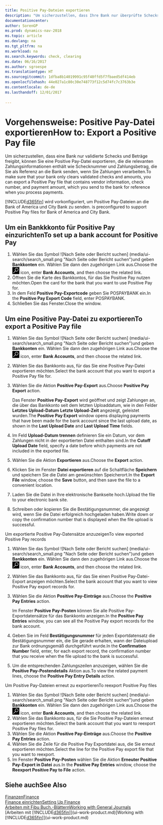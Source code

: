 ```yaml
---
title: Positive Pay-Dateien exportieren
description: "Um sicherzustellen, dass Ihre Bank nur überprüfte Schecks und Beträge freigibt, können Sie ihr eine Positive Pay Datei senden, die die Daten für Kreditoren, Schecks und Zahlungsinformationen enthält."
documentationcenter: 
author: SorenGP
ms.prod: dynamics-nav-2018
ms.topic: article
ms.devlang: na
ms.tgt_pltfrm: na
ms.workload: na
ms.search.keywords: check, clearing
ms.date: 06/16/2017
ms.author: sgroespe
ms.translationtype: HT
ms.sourcegitcommit: 1dfba8b14019991c95f40ffd5f7fbaed5df414eb
ms.openlocfilehash: 44e027a1c80c30e748773f12c5d74fc7c3763b3e
ms.contentlocale: de-de
ms.lasthandoff: 12/01/2017

---
```

# <a name="how-to-export-a-positive-pay-file"></a><span data-ttu-id="91b9d-103">Vorgehensweise: Positive Pay-Datei exportieren</span><span class="sxs-lookup"><span data-stu-id="91b9d-103">How to: Export a Positive Pay file</span></span>
<span data-ttu-id="91b9d-104">Um sicherzustellen, dass eine Bank nur validierte Schecks und Beträge freigibt, können Sie eine Positive Pay-Datei exportieren, die die relevanten Zahlungsinformationen enthält wie Schecknummer und Zahlungsbetrag, die Sie als Referenz an die Bank senden, wenn Sie Zahlungen verarbeiten.</span><span class="sxs-lookup"><span data-stu-id="91b9d-104">To make sure that your bank only clears validated checks and amounts, you can export a Positive Pay file that contains vendor information, check number, and payment amount, which you send to the bank for reference when you process payments.</span></span>

[!INCLUDE[d365fin](includes/d365fin_md.md)]<span data-ttu-id="91b9d-105"> wird vorkonfiguriert, um Positive Pay-Dateien an die Bank of America und City Bank zu senden.</span><span class="sxs-lookup"><span data-stu-id="91b9d-105"> is preconfigured to support Positive Pay files for Bank of America and City Bank.</span></span>

## <a name="to-set-up-a-bank-account-for-positive-pay"></a><span data-ttu-id="91b9d-106">Um ein Bankkkonto für Positive Pay einzurichten</span><span class="sxs-lookup"><span data-stu-id="91b9d-106">To set up a bank account for Positive Pay</span></span>
1. <span data-ttu-id="91b9d-107">Wählen Sie das Symbol ![Nach Seite oder Bericht suchen] (media/ui-search/search_small.png "Nach Seite oder Bericht suchen")und geben **Bankkonten** ein. Wählen Sie dann den zugehörigen Link aus.</span><span class="sxs-lookup"><span data-stu-id="91b9d-107">Choose the ![Search for Page or Report](media/ui-search/search_small.png "Search for Page or Report icon") icon, enter **Bank Accounts**, and then choose the related link.</span></span>
2. <span data-ttu-id="91b9d-108">Öffnen Sie die Karte des Bankkontos, für das Sie Positive Pay nutzen möchten.</span><span class="sxs-lookup"><span data-stu-id="91b9d-108">Open the card for the bank that you want to use Positive Pay for.</span></span>
3. <span data-ttu-id="91b9d-109">In dem Feld **Positive Pay-Exportcode** geben Sie POSPAYBANK ein.</span><span class="sxs-lookup"><span data-stu-id="91b9d-109">In the **Positive Pay Export Code** field, enter POSPAYBANK.</span></span>
4. <span data-ttu-id="91b9d-110">Schließen Sie das Fenster.</span><span class="sxs-lookup"><span data-stu-id="91b9d-110">Close the window.</span></span>

## <a name="to-export-a-positive-pay-file"></a><span data-ttu-id="91b9d-111">Um eine Positive Pay-Datei zu exportieren</span><span class="sxs-lookup"><span data-stu-id="91b9d-111">To export a Positive Pay file</span></span>
1. <span data-ttu-id="91b9d-112">Wählen Sie das Symbol ![Nach Seite oder Bericht suchen] (media/ui-search/search_small.png "Nach Seite oder Bericht suchen")und geben **Bankkonten** ein. Wählen Sie dann den zugehörigen Link aus.</span><span class="sxs-lookup"><span data-stu-id="91b9d-112">Choose the ![Search for Page or Report](media/ui-search/search_small.png "Search for Page or Report icon") icon, enter **Bank Accounts**, and then choose the related link.</span></span>
2. <span data-ttu-id="91b9d-113">Wählen Sie das Bankkonto aus, für das Sie eine Positive Pay-Datei exportieren möchten.</span><span class="sxs-lookup"><span data-stu-id="91b9d-113">Select the bank account that you want to export a Positive Pay file for.</span></span>
3. <span data-ttu-id="91b9d-114">Wählen Sie die Aktion **Positive Pay-Export** aus.</span><span class="sxs-lookup"><span data-stu-id="91b9d-114">Choose **Positive Pay Export** action.</span></span>

    <span data-ttu-id="91b9d-115">Das Fenster **Positive Pay-Export** wird geöffnet und zeigt Zahlungen an, die über das Bankkonto seit dem letzten Uploaddatum, wie in den Felder **Letztes Upload-Datum** **Letzte Upload-Zeit** angezeigt, geleistet wurden.</span><span class="sxs-lookup"><span data-stu-id="91b9d-115">The **Positive Pay Export** window opens displaying payments that have been made for the bank account since the last upload date, as shown in the **Last Upload Date** and **Last Upload Time** fields.</span></span>
4. <span data-ttu-id="91b9d-116">Im Feld **Upload-Datum trennen** definieren Sie ein Datum, vor dem Zahlungen nicht in der exportierten Datei enthalten sind.</span><span class="sxs-lookup"><span data-stu-id="91b9d-116">In the **Cutoff Upload Date** field, specify a date before which payments are not included in the exported file.</span></span>
5. <span data-ttu-id="91b9d-117">Wählen Sie die Aktion **Exportieren** aus.</span><span class="sxs-lookup"><span data-stu-id="91b9d-117">Choose the **Export** action.</span></span>
6. <span data-ttu-id="91b9d-118">Klicken Sie im Fenster **Datei exportieren** auf die Schaltfläche **Speichern** und speichern Sie die Datei am gewünschten Speicherort.</span><span class="sxs-lookup"><span data-stu-id="91b9d-118">In the **Export File** window, choose the **Save** button, and then save the file to a convenient location.</span></span>
7. <span data-ttu-id="91b9d-119">Laden Sie die Datei in Ihre elektronische Bankseite hoch.</span><span class="sxs-lookup"><span data-stu-id="91b9d-119">Upload the file to your electronic bank site.</span></span>
8. <span data-ttu-id="91b9d-120">Schreiben oder kopieren Sie die Bestätigungsnummer, die angezeigt wird, wenn Sie die Datei erfolgreich hochgeladen haben.</span><span class="sxs-lookup"><span data-stu-id="91b9d-120">Write down or copy the confirmation number that is displayed when the file upload is successful.</span></span>

<span data-ttu-id="91b9d-121">Um exportierte Positive Pay-Datensätze anzuzeigen</span><span class="sxs-lookup"><span data-stu-id="91b9d-121">To view exported Positive Pay records</span></span>

1. <span data-ttu-id="91b9d-122">Wählen Sie das Symbol ![Nach Seite oder Bericht suchen] (media/ui-search/search_small.png "Nach Seite oder Bericht suchen")und geben **Bankkonten** ein. Wählen Sie dann den zugehörigen Link aus.</span><span class="sxs-lookup"><span data-stu-id="91b9d-122">Choose the ![Search for Page or Report](media/ui-search/search_small.png "Search for Page or Report icon") icon, enter **Bank Accounts**, and then choose the related link.</span></span>
2. <span data-ttu-id="91b9d-123">Wählen Sie das Bankkonto aus, für das Sie einen Positive Pay-Datei-Export anzeigen möchten.</span><span class="sxs-lookup"><span data-stu-id="91b9d-123">Select the bank account that you want to view Positive Pay export records for.</span></span>
3. <span data-ttu-id="91b9d-124">Wählen Sie die Aktion **Positive Pay-Einträge** aus.</span><span class="sxs-lookup"><span data-stu-id="91b9d-124">Choose the **Positive Pay Entries** action.</span></span>

    <span data-ttu-id="91b9d-125">Im Fenster **Positive Pay-Posten** können Sie alle Positive Pay-Exportdatensätze für das Bankkonto anzeigen.</span><span class="sxs-lookup"><span data-stu-id="91b9d-125">In the **Positive Pay Entries** window, you can see all the Positive Pay export records for the bank account.</span></span>
4. <span data-ttu-id="91b9d-126">Geben Sie im Feld **Bestätigungsnummer** für jeden Exportdatensatz die Bestätigungsnummer ein, die Sie gerade erhalten, wann der Dateiupload zur Bank ordnungsgemäß durchgeführt wurde.</span><span class="sxs-lookup"><span data-stu-id="91b9d-126">In the **Confirmation Number** field, enter, for each export record, the confirmation number that you receive when the file upload to the bank is successful.</span></span>
5. <span data-ttu-id="91b9d-127">Um die entsprechenden Zahlungszeilen anzuzeigen, wählen Sie die **Positive Pay-Postendetails** Aktion aus.</span><span class="sxs-lookup"><span data-stu-id="91b9d-127">To view the related payment lines, choose the **Positive Pay Entry Details** action.</span></span>

<span data-ttu-id="91b9d-128">Um Positive Pay-Dateien erneut zu exportieren</span><span class="sxs-lookup"><span data-stu-id="91b9d-128">To reexport Positive Pay files</span></span>

1. <span data-ttu-id="91b9d-129">Wählen Sie das Symbol ![Nach Seite oder Bericht suchen] (media/ui-search/search_small.png "Nach Seite oder Bericht suchen")und geben **Bankkonten** ein. Wählen Sie dann den zugehörigen Link aus.</span><span class="sxs-lookup"><span data-stu-id="91b9d-129">Choose the ![Search for Page or Report](media/ui-search/search_small.png "Search for Page or Report icon") icon, enter **Bank Accounts**, and then choose the related link.</span></span>
2. <span data-ttu-id="91b9d-130">Wählen Sie das Bankkonto aus, für die Sie Positive Pay-Dateien erneut exportieren möchten.</span><span class="sxs-lookup"><span data-stu-id="91b9d-130">Select the bank account that you want to reexport Positive Pay files for.</span></span>
3. <span data-ttu-id="91b9d-131">Wählen Sie die Aktion **Positive Pay-Einträge** aus.</span><span class="sxs-lookup"><span data-stu-id="91b9d-131">Choose the **Positive Pay Entries** action.</span></span>
4. <span data-ttu-id="91b9d-132">Wählen Sie die Zeile für die Positive Pay Exportdatei aus, die Sie erneut exportieren möchten.</span><span class="sxs-lookup"><span data-stu-id="91b9d-132">Select the line for the Positive Pay export file that you want to reexport.</span></span>
5. <span data-ttu-id="91b9d-133">Im Fenster **Positive Pay-Posten** wählen Sie die Aktion **Erneuter Positive Pay-Export in Datei** aus.</span><span class="sxs-lookup"><span data-stu-id="91b9d-133">In the **Positive Pay Entries** window, choose the **Reexport Positive Pay to File** action.</span></span>

## <a name="see-also"></a><span data-ttu-id="91b9d-134">Siehe auch</span><span class="sxs-lookup"><span data-stu-id="91b9d-134">See Also</span></span>
[<span data-ttu-id="91b9d-135">Finanzen</span><span class="sxs-lookup"><span data-stu-id="91b9d-135">Finance</span></span>](finance.md)  
[<span data-ttu-id="91b9d-136">Finance einrichten</span><span class="sxs-lookup"><span data-stu-id="91b9d-136">Setting Up Finance</span></span>](finance-setup-finance.md)  
[<span data-ttu-id="91b9d-137">Arbeiten mit Fibu Buch.-Blättern</span><span class="sxs-lookup"><span data-stu-id="91b9d-137">Working with General Journals</span></span>](ui-work-general-journals.md)  
<span data-ttu-id="91b9d-138">[Arbeiten mit [!INCLUDE[d365fin](includes/d365fin_md.md)]](ui-work-product.md)</span><span class="sxs-lookup"><span data-stu-id="91b9d-138">[Working with [!INCLUDE[d365fin](includes/d365fin_md.md)]](ui-work-product.md)</span></span>

